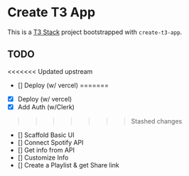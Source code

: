 # Create T3 App

This is a [T3 Stack](https://create.t3.gg/) project bootstrapped with `create-t3-app`.

## TODO

<<<<<<< Updated upstream
- [] Deploy (w/ vercel)
=======
- [X] Deploy (w/ vercel)
- [X] Add Auth (w/Clerk)
>>>>>>> Stashed changes
- [] Scaffold Basic UI
- [] Connect Spotify API
- [] Get info from API
- [] Customize Info
- [] Create a Playlist & get Share link
